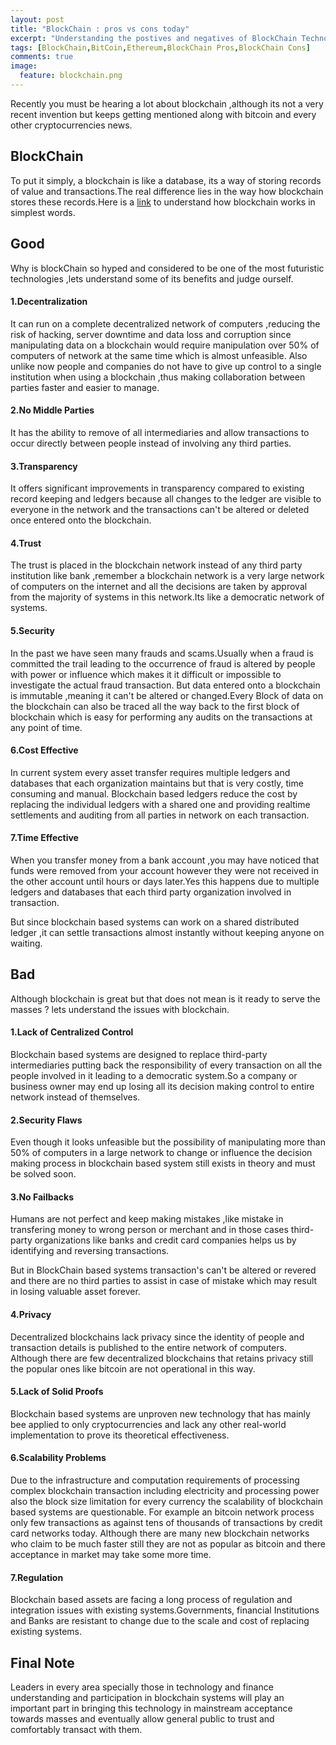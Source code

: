 ```yaml
---
layout: post
title: "BlockChain : pros vs cons today"
excerpt: "Understanding the postives and negatives of BlockChain Technology"
tags: [BlockChain,BitCoin,Ethereum,BlockChain Pros,BlockChain Cons]
comments: true
image:
  feature: blockchain.png
---
```


Recently you must be hearing a lot about blockchain ,although its not a
very recent invention but keeps getting mentioned along with bitcoin and every other cryptocurrencies news.

## BlockChain

To put it simply, a blockchain is like a database, its a way of storing records of value and transactions.The real difference lies in the way how blockchain stores these records.Here is a <a href="https://yourstory.com/2017/07/ultimate-3500-word-guide-plain-english-understand-blockchain/">link</a> to understand how blockchain works in simplest words.


## Good

Why is blockChain so hyped and considered to be one of the most futuristic technologies ,lets understand some of its benefits and judge ourself.

#### 1.Decentralization
It can run on a complete decentralized network of computers ,reducing the risk of hacking, server downtime and data loss and corruption since manipulating data on a blockchain would require manipulation over 50% of computers of network at the same time which is almost unfeasible.
Also unlike now people and companies do not have to give up control to a single institution when using a blockchain ,thus making collaboration between parties
faster and easier to manage.


#### 2.No Middle Parties
It has the ability to remove of all intermediaries and allow transactions to occur directly between people instead of involving any third parties.

#### 3.Transparency

It offers significant improvements in transparency compared to existing record keeping and ledgers because all changes to the ledger are visible to everyone
in the network and the transactions can't be altered or deleted once entered
onto the blockchain.

#### 4.Trust
The trust is placed in the blockchain network instead of any third party institution like bank ,remember a blockchain network is a very large network of
computers on the internet and all the decisions are taken by approval from the majority of systems in this network.Its like a democratic network of systems.

#### 5.Security
In the past we have seen many frauds and scams.Usually when a fraud is committed the trail leading to the  occurrence of fraud is altered by people with power or influence which makes it  it difficult or impossible to investigate the actual fraud transaction.
But data entered onto a blockchain is immutable ,meaning it can't be altered or changed.Every Block of data on the blockchain can also be traced all the way back to the first block of blockchain which is easy for performing any audits on the
transactions at any point of time.

#### 6.Cost Effective

In current system every asset transfer requires multiple ledgers and databases
that each organization maintains but that is very costly, time consuming and manual.
Blockchain based ledgers reduce the cost by replacing the individual ledgers with a shared one and providing realtime settlements and auditing from all parties in network on each transaction.

#### 7.Time Effective

When you transfer money from a bank account ,you may have noticed that funds were removed from your account however they were not received in the other account until hours or days later.Yes this happens due to multiple ledgers and databases
that each third party organization involved in transaction.

But since blockchain based systems can work on a shared distributed ledger ,it can settle transactions almost instantly without keeping anyone on waiting.


## Bad

Although blockchain is great but that does not mean is it ready to serve the masses ? lets understand the issues with blockchain.

#### 1.Lack of Centralized Control

Blockchain based systems are designed to replace third-party intermediaries
putting back the responsibility of every transaction on all the people involved in it leading to a democratic system.So a company or business owner may end up losing all its decision making control to entire network instead of themselves.

#### 2.Security Flaws

Even though it looks unfeasible but the possibility of manipulating more than 50% of computers in a large network to change or influence the decision making process in blockchain based system still exists in theory and must be solved soon.

#### 3.No Failbacks

Humans are not perfect and keep making mistakes ,like mistake in transfering
money to wrong person or merchant and in those cases third-party organizations like banks and credit card companies helps us by identifying and reversing transactions.

But in BlockChain based systems transaction's can't be altered or revered and there are no third parties to assist in case of mistake which may result in losing valuable asset forever.

#### 4.Privacy

Decentralized blockchains lack privacy since the identity of people
and transaction details is published to the entire network of computers.
Although there are few decentralized blockchains that retains privacy still the popular ones like bitcoin are not operational in this way.

#### 5.Lack of Solid Proofs

Blockchain based systems are unproven new technology that has mainly bee applied to only cryptocurrencies and lack any other real-world implementation to prove its theoretical effectiveness.

#### 6.Scalability Problems

Due to the infrastructure and computation requirements of processing complex
blockchain transaction including electricity and processing power also the block size limitation for every currency the scalability of blockchain based systems are questionable. For example an bitcoin network process only few transactions as against  tens of thousands of transactions by credit card networks today.
Although there are many new blockchain networks who claim to be much faster
still they are not as popular as bitcoin and there acceptance in market may take some more time.

#### 7.Regulation
Blockchain based assets are facing a long process of regulation and integration
issues with existing systems.Governments, financial Institutions and Banks are resistant to change due to the scale and cost of replacing existing systems.

## Final Note

Leaders in every area specially those in technology and finance understanding and participation in blockchain systems will play an important part in bringing this technology in mainstream acceptance towards masses and eventually allow general public to trust and comfortably transact with them.
